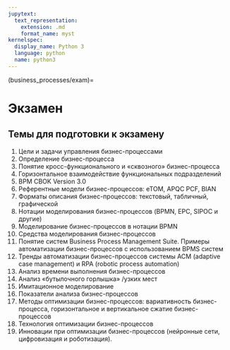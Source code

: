 ```yaml
---
jupytext:
  text_representation:
    extension: .md
    format_name: myst
kernelspec:
  display_name: Python 3
  language: python
  name: python3
---
```


(business_processes/exam)=
# Экзамен

## Темы для подготовки к экзамену
1. Цели и задачи управления бизнес-процессами
2. Определение бизнес-процесса
3. Понятие кросс-функционального и &laquo;сквозного&raquo; бизнес-процесса
4. Горизонтальное взаимодействие функциональных подразделений
5. BPM CBOK Version 3.0
6. Референтные модели бизнес-процессов: eTOM, APQC PCF, BIAN
7. Форматы описания бизнес-процессов: текстовый, табличный, графической
8. Нотации моделирования бизнес-процессов (BPMN, EPC, SIPOC и другие)
9. Моделирование бизнес-процессов в нотации BPMN
10. Средства моделирования бизнес-процессов
11. Понятие систем Business Process Management Suite. Примеры автоматизации бизнес-процессов с использованием BPMS систем
12. Тренды автоматизации бизнес-процессов системы ACM (adaptive case management) и RPA (robotic process automation)
13. Анализ времени выполнения бизнес-процессов
14. Анализ &laquo;бутылочного горлышка&raquo; /узких мест
15. Имитационное моделирование
16. Показатели анализа бизнес-процессов
17. Методы оптимизации бизнес-процессов: вариативность бизнес-процесса, горизонтальное и вертикальное сжатие бизнес-процессов
18. Технология оптимизации бизнес-процессов
19. Инновации при оптимизации бизнес-процессов (нейронные сети, цифровизация и роботизация).
